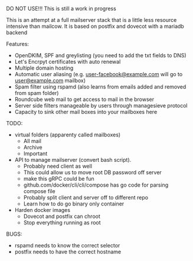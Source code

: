 DO NOT USE!!! This is still a work in progress

This is an attempt at a full mailserver stack that is a little less resource intensive than mailcow. It is based on postfix and dovecot with a mariadb backend

Features:
 - OpenDKIM, SPF and greylisting (you need to add the txt fields to DNS)
 - Let's Encrpyt certificates with auto renewal
 - Multiple domain hosting
 - Automatic user aliasing (e.g. user-facebook@example.com will go to user@example.com mailbox)
 - Spam filter using rspamd (also learns from emails added and removed from spam folder)
 - Roundcube web mail to get access to mail in the browser
 - Server side filters manageable by users through managesieve protocol
 - Capacity to sink other mail boxes into your mailboxes here

TODO:
 - virtual folders (apparenty called mailboxes)
   - All mail
   - Archive
   - Important
 - API to manage mailserver (convert bash script). 
   - Probably need client as well
   - This could allow us to move root DB password off server
   - make this gRPC could be fun
   - github.com/docker/cli/cli/compose has go code for parsing compose file
   - Probably split client and server off to different repo
   - Learn how to do go binary only container
 - Harden docker images
   - Dovecot and postfix can chroot
   - Stop everything running as root

BUGS:
 - rspamd needs to know the correct selector
 - postfix needs to have the correct hostname
